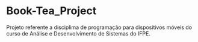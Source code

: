 # Book-Tea_Project
Projeto referente a disciplima de programação para dispositivos móveis do curso de Análise e Desenvolvimento de Sistemas do IFPE.
